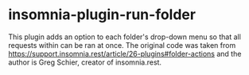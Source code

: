 # insomnia-plugin-run-folder
This plugin adds an option to each folder's drop-down menu so that all requests within can be ran at once. The original code was taken from https://support.insomnia.rest/article/26-plugins#folder-actions and the author is Greg Schier, creator of insomnia.rest.
